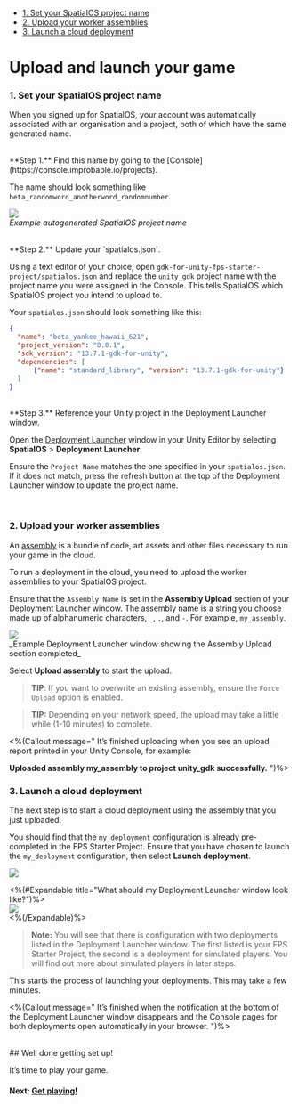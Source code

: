 <nav id="pageToc" class="page-toc">
    <ul>
        <li>
            <a href="#1-set-your-spatialos-project-name">
                1. Set your SpatialOS project name
            </a>
        </li>
        <li>
            <a href="#2-upload-your-worker-assemblies">
                2. Upload your worker assemblies
            </a>
        </li>
        <li>
            <a href="#3-launch-a-cloud-deployment">
                3. Launch a cloud deployment
            </a>
        </li>
    </ul>
</nav>

# Upload and launch your game

### 1. Set your SpatialOS project name

When you signed up for SpatialOS, your account was automatically associated with an organisation and a project, both of which have the same generated name.

<br/>
**Step 1.** Find this name by going to the [Console](https://console.improbable.io/projects).

The name should look something like `beta_randomword_anotherword_randomnumber`.

![]({{assetRoot}}assets/project-page.png)<br/>
_Example autogenerated SpatialOS project name_

<br/>
**Step 2.** Update your `spatialos.json`.

Using a text editor of your choice, open `gdk-for-unity-fps-starter-project/spatialos.json` and replace the `unity_gdk` project name with the project name you were assigned in the Console. This tells SpatialOS which SpatialOS project you intend to upload to.

Your `spatialos.json` should look something like this:

```json
{
  "name": "beta_yankee_hawaii_621",
  "project_version": "0.0.1",
  "sdk_version": "13.7.1-gdk-for-unity",
  "dependencies": [
      {"name": "standard_library", "version": "13.7.1-gdk-for-unity"}
  ]
}
```

<br/>
**Step 3.** Reference your Unity project in the Deployment Launcher window.

Open the [Deployment Launcher]({{urlRoot}}/modules/deployment-launcher/overview#change-my-project-in-the-deployment-launcher) window in your Unity Editor by selecting **SpatialOS** > **Deployment Launcher**.

Ensure the `Project Name` matches the one specified in your `spatialos.json`. If it does not match, press the refresh button at the top of the Deployment Launcher window to update the project name.

<br/>

### 2. Upload your worker assemblies

An [assembly](https://docs.improbable.io/reference/latest/shared/glossary#assembly) is a bundle of code, art assets and other files necessary to run your game in the cloud.

To run a deployment in the cloud, you need to upload the worker assemblies to your SpatialOS project.

Ensure that the `Assembly Name` is set in the **Assembly Upload** section of your Deployment Launcher window. The assembly name is a string you choose made up of alphanumeric characters, `_`, `.`, and `-`. For example, `my_assembly`.

<img src="{{assetRoot}}assets/upload-assembly.png" style="margin: 0 auto; width: auto; display: block;" />
_Example Deployment Launcher window showing the Assembly Upload section completed_

Select **Upload assembly** to start the upload.

> **TIP**: If you want to overwrite an existing assembly, ensure the `Force Upload` option is enabled.

</p>

> **TIP:** Depending on your network speed, the upload may take a little while (1-10 minutes) to complete.

<%(Callout message="
It’s finished uploading when you see an upload report printed in your Unity Console, for example:

**Uploaded assembly my_assembly to project unity_gdk successfully.**
")%>

### 3. Launch a cloud deployment

The next step is to start a cloud deployment using the assembly that you just uploaded.

You should find that the `my_deployment` configuration is already pre-completed in the FPS Starter Project. Ensure that you have chosen to launch the `my_deployment` configuration, then select **Launch deployment**.

<img src="{{assetRoot}}assets/modules/deployment-launcher/choose-launch-config.png" style="margin: 0 auto; width: auto; display: block;" />

<%(#Expandable title="What should my Deployment Launcher window look like?")%>
<img src="{{assetRoot}}assets/full-dpl-launcher-window.png" style="margin: 0 auto; width: auto; display: block;" />
<%(/Expandable)%>

> **Note:** You will see that there is configuration with two deployments listed in the Deployment Launcher window. The first listed is your FPS Starter Project, the second is a deployment for simulated players. You will find out more about simulated players in later steps.

This starts the process of launching your deployments. This may take a few minutes.

<%(Callout message="
It’s finished when the notification at the bottom of the Deployment Launcher window disappears and the Console pages for both deployments open automatically in your browser.
")%>

<br/>
## Well done getting set up!

It’s time to play your game.

#### Next: [Get playing!]({{urlRoot}}/projects/fps/get-started/get-playing.md)
